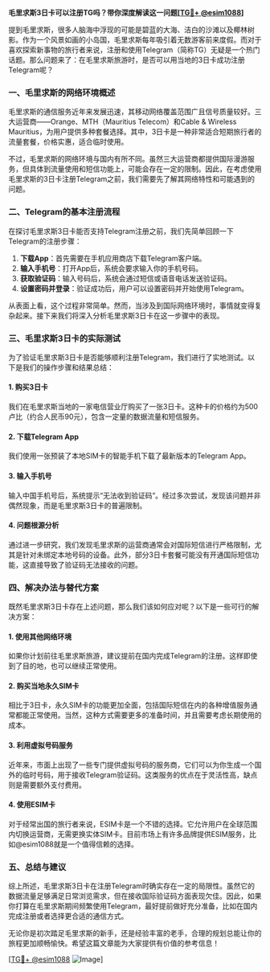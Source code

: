 **毛里求斯3日卡可以注册TG吗？带你深度解读这一问题[[TG💪+ @esim1088](https://t.me/s/esim1088)]**

提到毛里求斯，很多人脑海中浮现的可能是碧蓝的大海、洁白的沙滩以及椰林树影。作为一个风景如画的小岛国，毛里求斯每年吸引着无数游客前来度假。而对于喜欢探索新事物的旅行者来说，注册和使用Telegram（简称TG）无疑是一个热门话题。那么问题来了：在毛里求斯旅游时，是否可以用当地的3日卡成功注册Telegram呢？

### 一、毛里求斯的网络环境概述

毛里求斯的通信服务近年来发展迅速，其移动网络覆盖范围广且信号质量较好。三大运营商——Orange、MTH（Mauritius Telecom）和Cable & Wireless Mauritius，为用户提供多种套餐选择。其中，3日卡是一种非常适合短期旅行者的流量套餐，价格实惠，适合临时使用。

不过，毛里求斯的网络环境与国内有所不同。虽然三大运营商都提供国际漫游服务，但具体到流量使用和短信功能上，可能会存在一定的限制。因此，在考虑使用毛里求斯的3日卡注册Telegram之前，我们需要先了解其网络特性和可能遇到的问题。

### 二、Telegram的基本注册流程

在探讨毛里求斯3日卡能否支持Telegram注册之前，我们先简单回顾一下Telegram的注册步骤：

1. **下载App**：首先需要在手机应用商店下载Telegram客户端。
2. **输入手机号**：打开App后，系统会要求输入你的手机号码。
3. **获取验证码**：输入号码后，系统会通过短信或语音电话发送验证码。
4. **设置密码并登录**：验证成功后，用户可以设置密码并开始使用Telegram。

从表面上看，这个过程非常简单。然而，当涉及到国际网络环境时，事情就变得复杂起来。接下来我们将深入分析毛里求斯3日卡在这一步骤中的表现。

### 三、毛里求斯3日卡的实际测试

为了验证毛里求斯3日卡是否能够顺利注册Telegram，我们进行了实地测试。以下是我们的操作步骤和结果总结：

#### 1. 购买3日卡
我们在毛里求斯当地的一家电信营业厅购买了一张3日卡。这种卡的价格约为500卢比（约合人民币90元），包含一定量的数据流量和短信服务。

#### 2. 下载Telegram App
我们使用一张预装了本地SIM卡的智能手机下载了最新版本的Telegram App。

#### 3. 输入手机号
输入中国手机号后，系统提示“无法收到验证码”。经过多次尝试，发现该问题并非偶然现象，而是毛里求斯3日卡的普遍限制。

#### 4. 问题根源分析
通过进一步研究，我们发现毛里求斯的运营商通常会对国际短信进行严格限制，尤其是针对未绑定本地号码的设备。此外，部分3日卡套餐可能没有开通国际短信功能，这直接导致了验证码无法接收的问题。

### 四、解决办法与替代方案

既然毛里求斯3日卡存在上述问题，那么我们该如何应对呢？以下是一些可行的解决方案：

#### 1. 使用其他网络环境
如果你计划前往毛里求斯旅游，建议提前在国内完成Telegram的注册。这样即使到了目的地，也可以继续正常使用。

#### 2. 购买当地永久SIM卡
相比于3日卡，永久SIM卡的功能更加全面，包括国际短信在内的各种增值服务通常都能正常使用。当然，这种方式需要更多的准备时间，并且需要考虑长期使用的成本。

#### 3. 利用虚拟号码服务
近年来，市面上出现了一些专门提供虚拟号码的服务商，它们可以为你生成一个国外的临时号码，用于接收Telegram验证码。这类服务的优点在于灵活性高，缺点则是需要额外支付费用。

#### 4. 使用ESIM卡
对于经常出国的旅行者来说，ESIM卡是一个不错的选择。它允许用户在全球范围内切换运营商，无需更换实体SIM卡。目前市场上有许多品牌提供ESIM服务，比如@esim1088就是一个值得信赖的选择。

### 五、总结与建议

综上所述，毛里求斯3日卡在注册Telegram时确实存在一定的局限性。虽然它的数据流量足够满足日常浏览需求，但在接收国际验证码方面表现欠佳。因此，如果你打算在毛里求斯期间频繁使用Telegram，最好提前做好充分准备，比如在国内完成注册或者选择更合适的通信方式。

无论你是初次踏足毛里求斯的新手，还是经验丰富的老手，合理的规划总能让你的旅程更加顺畅愉快。希望这篇文章能为大家提供有价值的参考信息！

[[TG💪+ @esim1088](https://t.me/s/esim1088) ![Image](https://i.postimg.cc/4NQfJmqS/Snipaste-2025-05-13-00-14-12.png)]